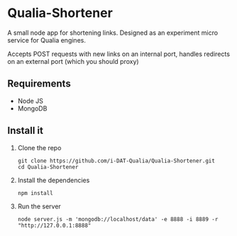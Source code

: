 # Qualia-Shortener
A small node app for shortening links. Designed as an experiment micro service for Qualia engines.

Accepts POST requests with new links on an internal port, handles redirects on an external port (which you should proxy)

## Requirements

* Node JS
* MongoDB

## Install it

1. Clone the repo

    ```
    git clone https://github.com/i-DAT-Qualia/Qualia-Shortener.git
    cd Qualia-Shortener
    ```
    
2. Install the dependencies

    ```
    npm install
    ```
    
3. Run the server
    
    ```
    node server.js -m 'mongodb://localhost/data' -e 8888 -i 8889 -r "http://127.0.0.1:8888"
    ```


